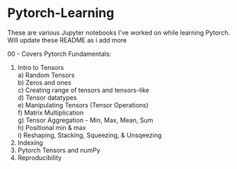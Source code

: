 # Pytorch-Learning

These are various Jupyter notebooks I've worked on while learning Pytorch. Will update these README as i add more


00 - Covers Pytorch Fundamentals:
  1) Intro to Tensors<br>
     a) Random Tensors<br>
     b) Zeros and ones<br>
     c) Creating range of tensors and tensors-like<br>
     d) Tensor datatypes<br>
     e) Manipulating Tensors (Tensor Operations)<br>
     f) Matrix Multiplication<br>
     g) Tensor Aggregation - Min, Max, Mean, Sum<br>
     h) Positional min & max<br>
     i) Reshaping, Stacking, Squeezing, & Unsqeezing <br>
  3) Indexing
  4) Pytorch Tensors and numPy
  5) Reproducibility
